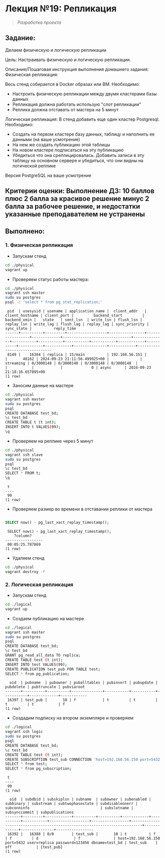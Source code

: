# **Лекция №19: Репликация**
> _Разработка проекта_

## **Задание:**
Делаем физическую и логическую репликации

Цель:
Настраивать физическую и логическую репликации.


Описание/Пошаговая инструкция выполнения домашнего задания:
Физическая репликация:

Весь стенд собирается в Docker образах или ВМ. Необходимо:

- Настроить физическую репликации между двумя кластерами базы данных
- Репликация должна работать использую "слот репликации"
- Реплика должна отставать от мастера на 5 минут

Логическая репликация:
В стенд добавить еще один кластер Postgresql. Необходимо:
- Создать на первом кластере базу данных, таблицу и наполнить ее данными (на ваше усмотрение)
- На нем же создать публикацию этой таблицы
- На новом кластере подписаться на эту публикацию
- Убедиться что она среплицировалась. Добавить записи в эту таблицу на основном сервере и убедиться, что они видны на логической реплике

Версия PostgreSQL на ваше усмотрение

Критерии оценки:
Выполнение ДЗ: 10 баллов
плюс 2 балла за красивое решение
минус 2 балла за рабочее решение, и недостатки указанные преподавателем не устранены
---

## **Выполнено:**

### 1. Физическая репликация

- Запускам стенд
~~~bash
cd ./physical
vagrant up
~~~

- Проверяем статус работы мастера:
~~~bash
cd ./physical
vagrant ssh master
sudo su postgres
psql -c 'select * from pg_stat_replication;'
~~~

~~~console
 pid  | usesysid | usename | application_name |  client_addr   | client_hostname | client_port |         backend_start         | backend_xmin |   state   | sent_lsn  | write_lsn | flush_lsn | replay_lsn | write_lag | flush_lag | replay_lag | sync_priority | sync_state |          reply_time           
------+----------+---------+------------------+----------------+-----------------+-------------+-------------------------------+--------------+-----------+-----------+-----------+-----------+------------+-----------+-----------+------------+---------------+------------+-------------------------------
 8149 |    16384 | replica | 15/main          | 192.168.56.151 |                 |       48162 | 2024-09-23 21:11:56.499925+00 |              | streaming | 0/3000148 | 0/3000148 | 0/3000148 | 0/3000148  |           |           |            |             0 | async      | 2024-09-23 21:18:16.657895+00
(1 row)
~~~

- Заносим данные на мастере
~~~bash
cd ./physical
vagrant ssh master
sudo su postgres
psql
CREATE DATABASE test_bd;
\c test_bd
CREATE TABLE t (t int);
INSERT INTO t VALUES(99);
\q
~~~

- Проверяем на реплике через 5 минут
~~~bash
cd ./physical
vagrant ssh slave
sudo su postgres
psql
\c test_bd
SELECT * FROM t;
\q
~~~

~~~console
 t  
----
 99
(1 row)
~~~

- Проверяем размер во времени в отставании реплики от мастера
~~~sql

SELECT now() - pg_last_xact_replay_timestamp();
~~~

~~~console
 SELECT now() - pg_last_xact_replay_timestamp();
    ?column?     
-----------------
 00:05:25.787869
(1 row)
~~~

- Удаляем стенд
~~~bash
cd ./physical
vagrant destroy -f
~~~

### 2. Логическая репликация

- Запускам стенд
~~~bash
cd ./logical
vagrant up
~~~

- Создаем публикацию на мастере
~~~bash
cd ./logical
vagrant ssh master
sudo su postgres
psql
CREATE DATABASE test_bd;
\c test_bd
GRANT pg_read_all_data TO replica;
CREATE TABLE test (t int);
INSERT INTO test VALUES(99);
CREATE PUBLICATION test_pub FOR TABLE test;
SELECT * from pg_publication;
~~~

~~~console
  oid  | pubname  | pubowner | puballtables | pubinsert | pubupdate | pubdelete | pubtruncate | pubviaroot 
-------+----------+----------+--------------+-----------+-----------+-----------+-------------+------------
 16397 | test_pub |       10 | f            | t         | t         | t         | t           | f
(1 row)
~~~

- Создадим подписку на втором экземпляре и проверяем
~~~bash
cd ./logical
vagrant ssh logic
sudo su postgres
psql
CREATE DATABASE test_bd;
\c test_bd
CREATE TABLE test (t int);
CREATE SUBSCRIPTION test_sub CONNECTION 'host=192.168.56.150 port=5432 user=replica password=123456 dbname=test_bd' PUBLICATION test_pub;
SELECT * from test;
SELECT * from pg_subscription;
~~~
 
~~~console
 t  
----
 99
(1 row)

  oid  | subdbid | subskiplsn | subname  | subowner | subenabled | subbinary | substream | subtwophasestate | subdisableonerr |                                subconninfo                                | subslotname | subsynccommit | subpublications 
-------+---------+------------+----------+----------+------------+-----------+-----------+------------------+-----------------+---------------------------------------------------------------------------+-------------+---------------+-----------------
 16392 |   16388 | 0/0        | test_sub |       10 | t          | f         | f         | d                | f               | host=192.168.56.150 port=5432 user=replica password=123456 dbname=test_bd | test_sub    | off           | {test_pub}
(1 row)
~~~